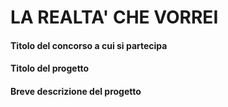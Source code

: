 # LA REALTA' CHE VORREI
#### Titolo del concorso a cui si partecipa
#### Titolo del progetto
#### Breve descrizione del progetto
